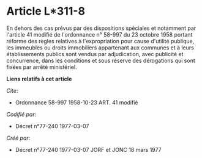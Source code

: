 # Article L*311-8

En dehors des cas prévus par des dispositions spéciales et notamment par l'article 41 modifié de l'ordonnance n° 58-997 du 23
octobre 1958 portant réforme des règles relatives à l'expropriation pour cause d'utilité publique, les immeubles ou droits
immobiliers appartenant aux communes et à leurs établissements publics sont vendus par adjudication, avec publicité et
concurrence, dans les conditions et sous réserve des dérogations qui sont fixées par arrêté ministériel.

**Liens relatifs à cet article**

_Cite_:

  - Ordonnance 58-997 1958-10-23 ART. 41 modifié

_Codifié par_:

  - Décret n°77-240 1977-03-07

_Créé par_:

  - Décret n°77-240 1977-03-07 JORF et JONC 18 mars 1977
